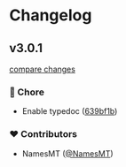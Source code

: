 # Changelog


## v3.0.1

[compare changes](https://github.com/namesmt/easy-spreadsheet-write/compare/v3.0.0...v3.0.1)

### 🏡 Chore

- Enable typedoc ([639bf1b](https://github.com/namesmt/easy-spreadsheet-write/commit/639bf1b))

### ❤️ Contributors

- NamesMT ([@NamesMT](https://github.com/NamesMT))

